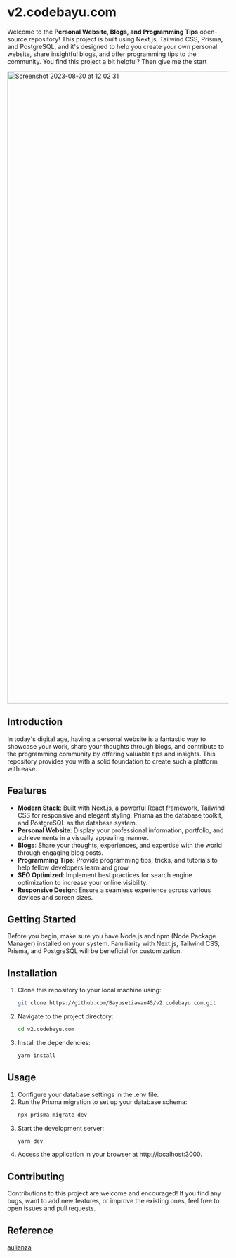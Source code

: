 # v2.codebayu.com

Welcome to the **Personal Website, Blogs, and Programming Tips** open-source repository! This project is built using Next.js, Tailwind CSS, Prisma, and PostgreSQL, and it's designed to help you create your own personal website, share insightful blogs, and offer programming tips to the community. You find this project a bit helpful? Then give me the start

<img width="1440" alt="Screenshot 2023-08-30 at 12 02 31" src="https://github.com/Bayusetiawan45/v2.codebayu.com/assets/99315255/456ed3d0-2090-4f09-8403-8c067a7aacf4">


## Introduction

In today's digital age, having a personal website is a fantastic way to showcase your work, share your thoughts through blogs, and contribute to the programming community by offering valuable tips and insights. This repository provides you with a solid foundation to create such a platform with ease.

## Features

- **Modern Stack**: Built with Next.js, a powerful React framework, Tailwind CSS for responsive and elegant styling, Prisma as the database toolkit, and PostgreSQL as the database system.
- **Personal Website**: Display your professional information, portfolio, and achievements in a visually appealing manner.
- **Blogs**: Share your thoughts, experiences, and expertise with the world through engaging blog posts.
- **Programming Tips**: Provide programming tips, tricks, and tutorials to help fellow developers learn and grow.
- **SEO Optimized**: Implement best practices for search engine optimization to increase your online visibility.
- **Responsive Design**: Ensure a seamless experience across various devices and screen sizes.

## Getting Started

Before you begin, make sure you have Node.js and npm (Node Package Manager) installed on your system. Familiarity with Next.js, Tailwind CSS, Prisma, and PostgreSQL will be beneficial for customization.

## Installation

1. Clone this repository to your local machine using:

   ```bash
   git clone https://github.com/Bayusetiawan45/v2.codebayu.com.git
   ```
2. Navigate to the project directory:
   ```bash
   cd v2.codebayu.com
   ```
3. Install the dependencies:
   ```bash
   yarn install
   ```

## Usage
1. Configure your database settings in the .env file.
2. Run the Prisma migration to set up your database schema:
   ```bash
   npx prisma migrate dev
   ```
3. Start the development server:
   ```bash
   yarn dev
   ```
4. Access the application in your browser at http://localhost:3000.

## Contributing
Contributions to this project are welcome and encouraged! If you find any bugs, want to add new features, or improve the existing ones, feel free to open issues and pull requests.

## Reference
[aulianza](https://github.com/aulianza/aulianza.id)

